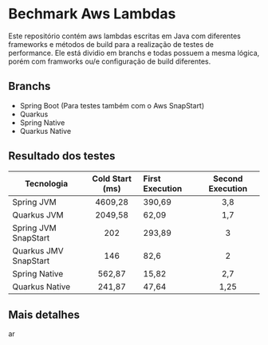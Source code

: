 # Bechmark Aws Lambdas
Este repositório contém aws lambdas escritas em Java com diferentes frameworks e métodos de build para a realização de testes de performance. Ele
está dividio em branchs e todas possuem a mesma lógica, porém com framworks ou/e configuração de build diferentes.

## Branchs
- Spring Boot (Para testes também com o Aws SnapStart)
- Quarkus
- Spring Native
- Quarkus Native

## Resultado dos testes

 Tecnologia            | Cold Start (ms) | First Execution                  | Second Execution |   
|----------------------|:---------------:|:---------------------------------|:----------------:|
 Spring JVM            |     4609,28     | 390,69                           |       3,8        |
 Quarkus JVM           |     2049,58     | 62,09                            |       1,7        |
 Spring JVM SnapStart  |       202       | 293,89                           |        3         |
 Quarkus JMV SnapStart |       146       | 82,6                             |        2         |
 Spring Native         |     562,87      | 15,82                            |       2,7        |
 Quarkus Native        |     241,87      | 47,64                            |       1,25       |


## Mais detalhes

ar
